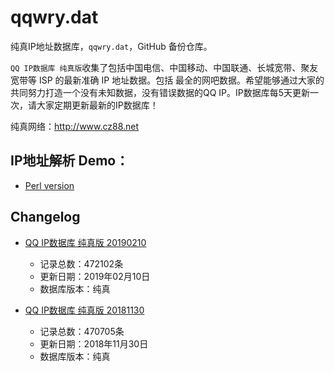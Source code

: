 # qqwry.dat

纯真IP地址数据库，`qqwry.dat`，GitHub 备份仓库。

`QQ IP数据库 纯真版`收集了包括中国电信、中国移动、中国联通、长城宽带、聚友宽带等 ISP 的最新准确 IP 地址数据。包括
最全的网吧数据。希望能够通过大家的共同努力打造一个没有未知数据，没有错误数据的QQ IP。IP数据库每5天更新一次，请大家定期更新最新的IP数据库！

纯真网络：http://www.cz88.net


## IP地址解析 Demo：

- [Perl version](./ip_query.pl)


## Changelog

* [QQ IP数据库 纯真版 20190210](./20190210/)
  - 记录总数：472102条
  - 更新日期：2019年02月10日
  - 数据库版本：纯真

* [QQ IP数据库 纯真版 20181130](./20181130/)
  - 记录总数：470705条
  - 更新日期：2018年11月30日
  - 数据库版本：纯真
